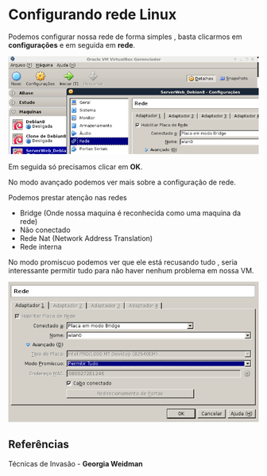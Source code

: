 # Configurando rede Linux

Podemos configurar nossa rede de forma simples , basta clicarmos em **configurações** e em seguida em **rede**.

![Instalação Virtualbox no Windows](https://raw.githubusercontent.com/ABase-BR/abase-br.github.io/master/images/Virtualbox/Configurando-Rede/Rede-VM.png)

Em seguida só precisamos clicar em **OK**.

No modo avançado podemos ver mais sobre a configuração de rede.

Podemos prestar atenção nas redes

- Bridge (Onde nossa maquina é reconhecida como uma maquina da rede)
- Não conectado
- Rede Nat (Network Address Translation)
- Rede interna

No modo promiscuo podemos ver que ele está recusando tudo , seria interessante permitir tudo para não haver nenhum problema em nossa VM.

![Instalação Virtualbox no Windows](https://raw.githubusercontent.com/ABase-BR/abase-br.github.io/master/images/Virtualbox/Configurando-Rede/Rede-VM2.png)


## Referências

Técnicas de Invasão - **Georgia Weidman**
